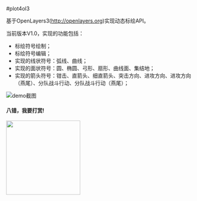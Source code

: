 #plot4ol3

基于OpenLayers3(http://openlayers.org)实现动态标绘API。

当前版本V1.0，实现的功能包括：
- 标绘符号绘制；
- 标绘符号编辑；
- 实现的线状符号：弧线、曲线；
- 实现的面状符号：圆、椭圆、弓形、扇形、曲线面、集结地；
- 实现的箭头符号：钳击、直箭头、细直箭头、突击方向、进攻方向、进攻方向（燕尾）、分队战斗行动、分队战斗行动（燕尾）；

![demo截图](http://git.oschina.net/uploads/images/2016/0312/094123_6d5a9b97_642920.jpeg "demo截图")

#### 八错，我要打赏!
<img src="http://git.oschina.net/uploads/images/2016/0312/095357_f8639e52_642920.png" width=200 height=200>